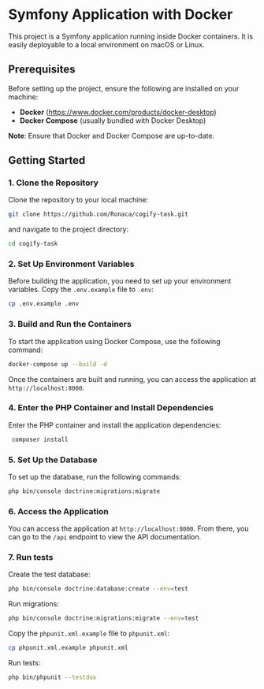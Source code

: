 # Symfony Application with Docker

This project is a Symfony application running inside Docker containers. It is easily deployable to a local environment on macOS or Linux.

## Prerequisites

Before setting up the project, ensure the following are installed on your machine:
- **Docker** (https://www.docker.com/products/docker-desktop)
- **Docker Compose** (usually bundled with Docker Desktop)

**Note**: Ensure that Docker and Docker Compose are up-to-date.

## Getting Started

### 1. Clone the Repository

Clone the repository to your local machine:

```bash
git clone https://github.com/Ronaca/cogify-task.git
```

and navigate to the project directory:

```bash
cd cogify-task
```

### 2. Set Up Environment Variables

Before building the application, you need to set up your environment variables. 
Copy the `.env.example` file to `.env`:

```bash
cp .env.example .env

```

### 3. Build and Run the Containers

To start the application using Docker Compose, use the following command:

```bash
docker-compose up --build -d
```

Once the containers are built and running, you can access the application at `http://localhost:8000`.

### 4. Enter the PHP Container and Install Dependencies

Enter the PHP container and install the application dependencies:

```bash
 composer install
```


### 5. Set Up the Database

To set up the database, run the following commands:

```bash
php bin/console doctrine:migrations:migrate
```

### 6. Access the Application

You can access the application at `http://localhost:8000`.
From there, you can go to the `/api` endpoint to view the API documentation.

### 7. Run tests

Create the test database:

```bash
php bin/console doctrine:database:create --env=test
```

Run migrations:

```bash 
php bin/console doctrine:migrations:migrate --env=test
```

Copy the `phpunit.xml.example` file to `phpunit.xml`:

```bash
cp phpunit.xml.example phpunit.xml
```

Run tests:

```bash
php bin/phpunit --testdox
```

